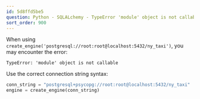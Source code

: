 ```yaml
---
id: 5d8ffd5be5
question: Python - SQLALchemy - TypeError 'module' object is not callable
sort_order: 900
---
```


When using `create_engine('postgresql://root:root@localhost:5432/ny_taxi')`, you may encounter the error:

```
TypeError: 'module' object is not callable
```
Use the correct connection string syntax:


```python
conn_string = "postgresql+psycopg://root:root@localhost:5432/ny_taxi"
engine = create_engine(conn_string)
```